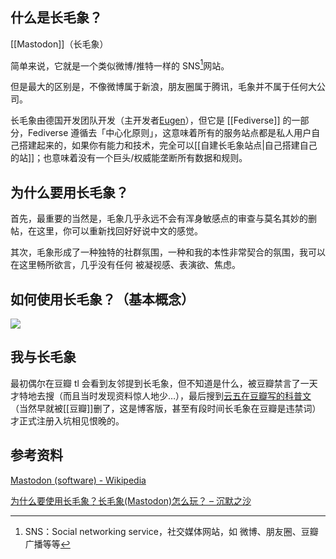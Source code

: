 ## 什么是长毛象？
[[Mastodon]]（长毛象）

简单来说，它就是一个类似微博/推特一样的 SNS[^1]网站。

但是最大的区别是，不像微博属于新浪，朋友圈属于腾讯，毛象并不属于任何大公司。

长毛象由德国开发团队开发（主开发者[Eugen](https://mastodon.social/@Gargron)），但它是 [[Fediverse]] 的一部分，Fediverse 遵循去「中心化原则」，这意味着所有的服务站点都是私人用户自己搭建起来的，如果你有能力和技术，完全可以[[自建长毛象站点|自己搭建自己的站]]；也意味着没有一个巨头/权威能垄断所有数据和规则。


## 为什么要用长毛象？

首先，最重要的当然是，毛象几乎永远不会有浑身敏感点的审查与莫名其妙的删帖，在这里，你可以重新找回好好说中文的感觉。

其次，毛象形成了一种独特的社群氛围，一种和我的本性非常契合的氛围，我可以在这里畅所欲言，几乎没有任何 被凝视感、表演欲、焦虑。

## 如何使用长毛象？（基本概念）
![](https://picture-guan.oss-cn-hangzhou.aliyuncs.com/20220815123956.png)


## 我与长毛象

最初偶尔在豆瓣 tl 会看到友邻提到长毛象，但不知道是什么，被豆瓣禁言了一天才特地去搜（而且当时发现资料惊人地少…），最后搜到[云五在豆瓣写的科普文](https://yukieyun.net/nonsense/mastodon-benefits-and-how-to/)（当然早就被[[豆瓣]]删了，这是博客版，甚至有段时间长毛象在豆瓣是违禁词）才正式注册入坑相见恨晚的。



## 参考资料
[Mastodon (software) - Wikipedia](https://en.wikipedia.org/wiki/Mastodon_(software))

[为什么要使用长毛象？长毛象(Mastodon)怎么玩？ – 沉默之沙](https://yukieyun.net/nonsense/mastodon-benefits-and-how-to/)



[^1]: SNS：Social networking service，社交媒体网站，如 微博、朋友圈、豆瓣广播等等
